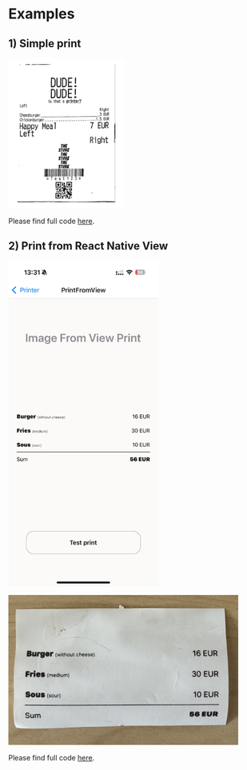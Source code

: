# Examples


## 1) Simple print

<img src="../assets/quickprint.png"
     alt="Receipt`"
     height="300"
/>

Please find full code [here](https://github.com/mykhailokulyk/react-native-esc-pos-printer/tree/main/example/src/screens/SimplePrint.tsx).

## 2) Print from React Native View

<img src="../assets/viewShotCode.jpg"
     alt="Receipt`"
     width="300"
/>

<img src="../assets/viewShotResult.jpg"
     alt="Receipt`"
     height="300"
/>

Please find full code [here](https://github.com/mykhailokulyk/react-native-esc-pos-printer/tree/main/example/src/screens/PrintFromView.tsx).
